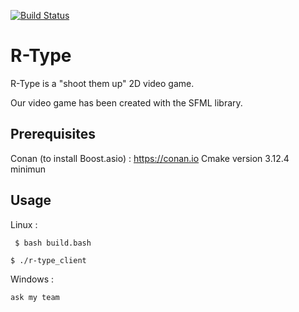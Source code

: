 
[![Build Status](https://travis-ci.com/NicolasKeita/R-type-video-game.svg?token=yCU9eZUj8esevSHWuiuJ&branch=master)](https://travis-ci.com/NicolasKeita/R-type-video-game)

# R-Type
R-Type is a "shoot them up" 2D video game.

Our video game has been created with the SFML library.

## Prerequisites

Conan (to install Boost.asio) : https://conan.io
Cmake version 3.12.4 minimun

## Usage

Linux :

``` $ bash build.bash```
 
 ```$ ./r-type_client```
 

Windows :

``` ask my team ```
